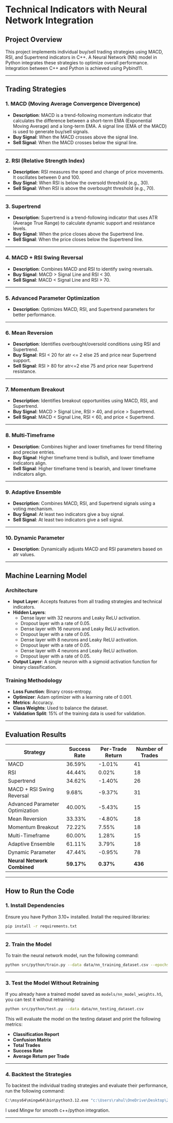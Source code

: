 # Technical Indicators with Neural Network Integration

## Project Overview

This project implements individual buy/sell trading strategies using MACD, RSI, and Supertrend indicators in C++. A Neural Network (NN) model in Python integrates these strategies to optimize overall performance. Integration between C++ and Python is achieved using Pybind11.

---

## Trading Strategies

### **1. MACD (Moving Average Convergence Divergence)**

- **Description**: MACD is a trend-following momentum indicator that calculates the difference between a short-term EMA (Exponential Moving Average) and a long-term EMA. A signal line (EMA of the MACD) is used to generate buy/sell signals.
- **Buy Signal**: When the MACD crosses above the signal line.
- **Sell Signal**: When the MACD crosses below the signal line.

---

### **2. RSI (Relative Strength Index)**

- **Description**: RSI measures the speed and change of price movements. It oscillates between 0 and 100.
- **Buy Signal**: When RSI is below the oversold threshold (e.g., 30).
- **Sell Signal**: When RSI is above the overbought threshold (e.g., 70).

---

### **3. Supertrend**

- **Description**: Supertrend is a trend-following indicator that uses ATR (Average True Range) to calculate dynamic support and resistance levels.
- **Buy Signal**: When the price closes above the Supertrend line.
- **Sell Signal**: When the price closes below the Supertrend line.

---

### **4. MACD + RSI Swing Reversal**

- **Description**: Combines MACD and RSI to identify swing reversals.
- **Buy Signal**: MACD > Signal Line and RSI < 30.
- **Sell Signal**: MACD < Signal Line and RSI > 70.

---

### **5. Advanced Parameter Optimization**

- **Description**: Optimizes MACD, RSI, and Supertrend parameters for better performance.

---

### **6. Mean Reversion**

- **Description**: Identifies overbought/oversold conditions using RSI and Supertrend.
- **Buy Signal**: RSI < 20 for atr <= 2 else 25 and price near Supertrend support.
- **Sell Signal**: RSI > 80 for atr<=2 else 75 and price near Supertrend resistance.

---

### **7. Momentum Breakout**

- **Description**: Identifies breakout opportunities using MACD, RSI, and Supertrend.
- **Buy Signal**: MACD > Signal Line, RSI > 40, and price > Supertrend.
- **Sell Signal**: MACD < Signal Line, RSI < 60, and price < Supertrend.

---

### **8. Multi-Timeframe**

- **Description**: Combines higher and lower timeframes for trend filtering and precise entries.
- **Buy Signal**: Higher timeframe trend is bullish, and lower timeframe indicators align.
- **Sell Signal**: Higher timeframe trend is bearish, and lower timeframe indicators align.

---

### **9. Adaptive Ensemble**

- **Description**: Combines MACD, RSI, and Supertrend signals using a voting mechanism.
- **Buy Signal**: At least two indicators give a buy signal.
- **Sell Signal**: At least two indicators give a sell signal.

---

### **10. Dynamic Parameter**

- **Description**: Dynamically adjusts MACD and RSI parameters based on atr values.

---

## Machine Learning Model

### **Architecture**

- **Input Layer**: Accepts features from all trading strategies and technical indicators.
- **Hidden Layers**:
  - Dense layer with 32 neurons and Leaky ReLU activation.
  - Dropout layer with a rate of 0.05.
  - Dense layer with 16 neurons and Leaky ReLU activation.
  - Dropout layer with a rate of 0.05.
  - Dense layer with 8 neurons and Leaky ReLU activation.
  - Dropout layer with a rate of 0.05.
  - Dense layer with 4 neurons and Leaky ReLU activation.
  - Dropout layer with a rate of 0.05.
- **Output Layer**: A single neuron with a sigmoid activation function for binary classification.

### **Training Methodology**

- **Loss Function**: Binary cross-entropy.
- **Optimizer**: Adam optimizer with a learning rate of 0.001.
- **Metrics**: Accuracy.
- **Class Weights**: Used to balance the dataset.
- **Validation Split**: 15% of the training data is used for validation.

---

## Evaluation Results

| **Strategy**                    | **Success Rate** | **Per-Trade Return** | **Number of Trades** |
| ------------------------------- | ---------------- | -------------------- | -------------------- |
| MACD                            | 36.59%           | -1.01%               | 41                   |
| RSI                             | 44.44%           | 0.02%                | 18                   |
| Supertrend                      | 34.62%           | -1.40%               | 26                   |
| MACD + RSI Swing Reversal       | 9.68%            | -9.37%               | 31                   |
| Advanced Parameter Optimization | 40.00%           | -5.43%               | 15                   |
| Mean Reversion                  | 33.33%           | -4.80%               | 18                   |
| Momentum Breakout               | 72.22%           | 7.55%                | 18                   |
| Multi-Timeframe                 | 60.00%           | 1.28%                | 15                   |
| Adaptive Ensemble               | 61.11%           | 3.79%                | 18                   |
| Dynamic Parameter               | 47.44%           | -0.95%               | 78                   |
| **Neural Network Combined**     | **59.17%**       | **0.37%**            | **436**              |

---

## How to Run the Code

### **1. Install Dependencies**

Ensure you have Python 3.10+ installed. Install the required libraries:

```bash
pip install -r requirements.txt
```

---

### **2. Train the Model**

To train the neural network model, run the following command:

```bash
python src/python/train.py --data data/nn_training_dataset.csv --epochs 100
```

---

### **3. Test the Model Without Retraining**

If you already have a trained model saved as `models/nn_model_weights.h5`, you can test it without retraining:

```bash
python src/python/test.py --data data/nn_testing_dataset.csv
```

This will evaluate the model on the testing dataset and print the following metrics:

- **Classification Report**
- **Confusion Matrix**
- **Total Trades**
- **Success Rate**
- **Average Return per Trade**

---

### **4. Backtest the Strategies**

To backtest the individual trading strategies and evaluate their performance, run the following command:

```bash
C:\msys64\mingw64\bin\python3.12.exe "c:\Users\rahul\OneDrive\Desktop\23B0305\src\python\backtest.py"
```

I used Mingw for smooth c++/python integration.

---
